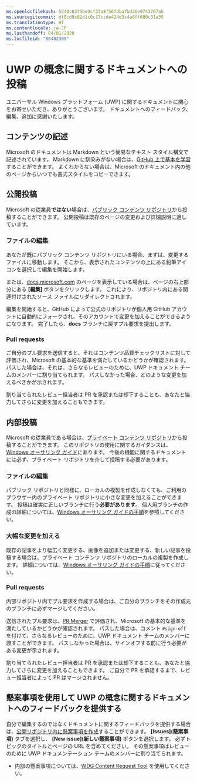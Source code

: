 ```yaml
---
ms.openlocfilehash: 5340c8375be9cf33a8f56fdba7bd36e9743767ab
ms.sourcegitcommit: df0cd9c82d1c0c17ccde424e3c4a6ff680c31a35
ms.translationtype: HT
ms.contentlocale: ja-JP
ms.lasthandoff: 04/01/2020
ms.locfileid: "80482309"
---
```

# <a name="contributing-to-uwp-conceptual-documentation"></a>UWP の概念に関するドキュメントへの投稿

ユニバーサル Windows プラットフォーム (UWP) に関するドキュメントに関心をお寄せいただき、ありがとうございます。 ドキュメントへのフィードバック、編集、追加に感謝いたします。

## <a name="writing-content"></a>コンテンツの記述

Microsoft のドキュメントは Markdown という簡易なテキスト スタイル構文で記述されています。 Markdown に馴染みがない場合は、[GitHub 上で基本を学習](https://guides.github.com/features/mastering-markdown/)することができます。 よくわからない場合は、Microsoft のドキュメント内の他のページからいつでも書式スタイルをコピーできます。

## <a name="public-contributions"></a>公開投稿

Microsoft の従業員**ではない**場合は、[パブリック コンテンツ リポジトリ](https://github.com/MicrosoftDocs/windows-uwp)から投稿することができます。 公開投稿は既存のページの変更および詳細説明に適しています。

### <a name="editing-a-file"></a>ファイルの編集

あなたが既にパブリック コンテンツ リポジトリにいる場合、まずは、変更するファイルに移動します。 そこから、表示されたコンテンツの上にある鉛筆アイコンを選択して編集を開始します。

または、[docs.microsoft.com](https://docs.microsoft.com) のページを表示している場合は、ページの右上部分にある **[編集]** ボタンをクリックします。 これにより、リポジトリ内にある関連付けされたソース ファイルにリダイレクトされます。

編集を開始すると、GitHub によって公式のリポジトリが個人用 GitHub アカウントに自動的にフォークされ、そのアカウントで変更を加えることができるようになります。 完了したら、**docs** ブランチに戻すプル要求を提出します。

### <a name="pull-requests"></a>Pull requests

ご自分のプル要求を送信すると、それはコンテンツ品質チェックリストに対して評価され、Microsoft の基本的な基準を満たしているかどうかが確認されます。 パスした場合は、それは、さらなるレビューのために、UWP ドキュメント チームのメンバーに割り当てられます。 パスしなかった場合、どのような変更を加えるべきかが示されます。

割り当てられたレビュー担当者は PR を承認または却下することも、あなたと協力してさらに変更を加えることもできます。

## <a name="internal-contributions"></a>内部投稿

Microsoft の従業員である場合は、[プライベート コンテンツ リポジトリ](https://github.com/microsoftdocs/windows-uwp-pr)から投稿することができます。 このリポジトリの使用に関するガイダンスは、[Windows オーサリング ガイド](https://review.docs.microsoft.com/windows-authoring-guide/uwp/?branch=master)にあります。 今後の機能に関するドキュメントには必ず、プライベート リポジトリを介して投稿する必要があります。

### <a name="editing-a-file"></a>ファイルの編集

パブリック リポジトリと同様に、ローカルの複製を作成しなくても、ご利用のブラウザー内のプライベート リポジトリに小さな変更を加えることができます。 投稿は確実に正しいブランチに行う**必要があります**。 個人用ブランチの作成の詳細については、[Windows オーサリング ガイドの手順](https://review.docs.microsoft.com/windows-authoring-guide/uwp/conceptual/branches?branch=master)を参照してください。

### <a name="making-substantial-changes"></a>大幅な変更を加える

既存の記事をより幅広く変更する、画像を追加または変更する、新しい記事を投稿する場合は、プライベート コンテンツ リポジトリのローカルの複製を作成します。 詳細については、[Windows オーサリング ガイドの手順](https://review.docs.microsoft.com/windows-authoring-guide/uwp/conceptual/)に従ってください。

### <a name="pull-requests"></a>Pull requests

内部リポジトリ内でプル要求を作成する場合は、ご自分のブランチをその作成元のブランチに必ずマージしてください。

送信されたプル要求は、[PR Merger](https://review.docs.microsoft.com/help/contribute/prmerger-overview?branch=master) で評価され、Microsoft の基本的な基準を満たしているかどうかが確認されます。 パスした場合は、コメント `#sign-off` を付けて、さらなるレビューのために、UWP ドキュメント チームのメンバーに渡すことができます。 パスしなかった場合は、サインオフする前に行う必要がある変更が示されます。

割り当てられたレビュー担当者は PR を承認または却下することも、あなたと協力してさらに変更を加えることもできます。 ご自分で PR を承認するまで、レビュー担当者によって PR はマージされません。

## <a name="using-issues-to-provide-feedback-on-uwp-conceptual-documentation"></a>懸案事項を使用して UWP の概念に関するドキュメントへのフィードバックを提供する

自分で編集するのではなくドキュメントに関するフィードバックを提供する場合は、[公開リポジトリ内に懸案事項を作成](https://github.com/MicrosoftDocs/windows-uwp/issues)することができます。 **[Issues]\(懸案事項\)** タブを選択し、 **[New issue]\(新しい懸案事項\)** ボタンを選択します。 必ずトピックのタイトルとページの URL を含めてください。 その懸案事項はレビューのために UWP ドキュメンテーション チームのメンバーに割り当てられます。

* 内部の懸案事項については、[WDG Content Request Tool](http://sesuw2-iis02a/WSCPubRequest/WindowsContentRequestTool.aspx) を使用してください。
